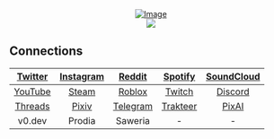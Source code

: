 <div align="center">
  <a href="https://github.com/GreenVGJR">
    <img src="https://komarev.com/ghpvc/?username=GreenVGJR&color=green" alt="Image" loading="lazy"/><br>
  <img src="https://github-readme-stats.vercel.app/api/top-langs?username=greenvgjr&hide=css&layout=compact&theme=dark&hide_border=true&cache_seconds=1800"/>
  </a>
</div>

## Connections

|[Twitter](https://twitter.com/Green_VGJR)|[Instagram](https://instagram.com/green._vgjr)|[Reddit](https://www.reddit.com/u/GreenVGJR)|[Spotify](https://open.spotify.com/user/uz2gmmfdw7gxcofnb3843pju5)|[SoundCloud](https://soundcloud.com/greenvgjr)|
|:-:|:-:|:-:|:-:|:-:|
|[YouTube](https://www.youtube.com/@greenvgjr)|[Steam](https://steamcommunity.com/profiles/76561199079533730)|[Roblox](https://www.roblox.com/users/433337308/profile)|[Twitch](https://twitch.tv/greenvgjr)|[Discord](https://discord.com/users/681124961494237442)|
|[Threads](https://threads.net/green._vgjr)|[Pixiv](https://www.pixiv.net/en/users/73613724)|[Telegram](https://t.me/greenvgjr)|[Trakteer](https://trakteer.id/vgjr)|[PixAI](https://pixai.art/@greenvgjr)|
|v0.dev|Prodia|Saweria|\-|\-|
